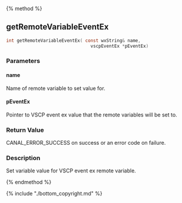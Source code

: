 
{% method %}
## getRemoteVariableEventEx

```c
int getRemoteVariableEventEx( const wxString& name, 
                                vscpEventEx *pEventEx)
```

### Parameters

#### name
Name of remote variable to set value for.

#### pEventEx
Pointer to VSCP event ex value that the remote variables will be set to.

### Return Value
CANAL_ERROR_SUCCESS on success or an error code on failure.

### Description
Set variable value for VSCP event ex remote variable. 

{% endmethod %}

{% include "./bottom_copyright.md" %}